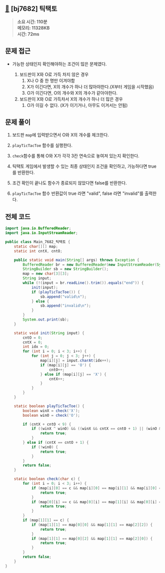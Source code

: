 ## [👾](https://www.acmicpc.net/problem/7682) [bj7682] 틱택토

> **소요 시간: 110분<br>
> 메모리: 11328KB<br>
> 시간: 72ms**

## 문제 접근

- 가능한 상태인지 확인해야하는 조건이 많은 문제였다.

  1. 보드판이 X와 O로 가득 차지 않은 경우
      1. X나 O 중 한 명만 이겨야함
      2. X가 이긴다면, X의 개수가 하나 더 많아야한다.(X부터 게임을 시작했음)
      3. O가 이긴다면, O의 개수와 X의 개수가 같아야한다.
  2. 보드판이 X와 O로 가득차서 X의 개수가 하나 더 많은 경우
      1.  O가 이길 수 없다. (X가 이기거나, 아무도 이겨서는 안됨)

## 문제 풀이

1. 보드판 `map`에 입력받으면서 O와 X의 개수를 체크한다.

2. `playTicTacToe` 함수를 실행한다.

3. `check`함수를 통해 O와 X가 각각 3칸 연속으로 놓여져 있는지 확인한다.

4. 틱택토 게임에서 발생할 수 있는 최종 상태인지 조건을 확인하고, 가능하다면 true를 반환한다.

5. 조건 확인이 끝나도 함수가 종료되지 않았다면 false를 반환한다.

6. `playTicTacToe` 함수 반환값이 true 라면 "valid", false 라면 "invalid"를 출력한다.

## 전체 코드

```java
import java.io.BufferedReader;
import java.io.InputStreamReader;

public class Main_7682_틱택토 {
    static char[][] map;
    static int cntX, cntO;

    public static void main(String[] args) throws Exception {
        BufferedReader br = new BufferedReader(new InputStreamReader(System.in));
        StringBuilder sb = new StringBuilder();
        map = new char[3][3];
        String input;
        while (!(input = br.readLine().trim()).equals("end")) {
            init(input);
            if (playTicTacToe()) {
                sb.append("valid\n");
            } else {
                sb.append("invalid\n");
            }
        }
        System.out.print(sb);
    }

    static void init(String input) {
        cntO = 0;
        cntX = 0;
        int idx = 0;
        for (int i = 0; i < 3; i++) {
            for (int j = 0; j < 3; j++) {
                map[i][j] = input.charAt(idx++);
                if (map[i][j] == 'O') {
                    cntO++;
                } else if (map[i][j] == 'X') {
                    cntX++;
                }
            }
        }
    }

    static boolean playTicTacToe() {
        boolean winX = check('X');
        boolean winO = check('O');

        if (cntX + cntO < 9) {
            if ((winX ^ winO) && ((winX && cntX == cntO + 1) || (winO && cntX == cntO))) {
                return true;
            }
        } else if (cntX == cntO + 1) {
            if (!winO) {
                return true;
            }
        }
        return false;
    }

    static boolean check(char c) {
        for (int i = 0; i < 3; i++) {
            if (map[i][0] == c && map[i][0] == map[i][1] && map[i][0] == map[i][2]) {
                return true;
            }
            if (map[0][i] == c && map[0][i] == map[1][i] && map[0][i] == map[2][i]) {
                return true;
            }
        }
        if (map[1][1] == c) {
            if (map[1][1] == map[0][0] && map[1][1] == map[2][2]) {
                return true;
            }
            if (map[1][1] == map[0][2] && map[1][1] == map[2][0]) {
                return true;
            }
        }
        return false;
    }
}
```
